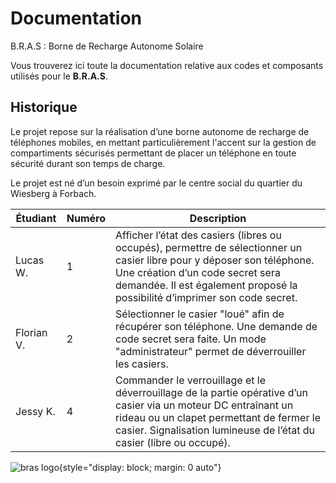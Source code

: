 # Documentation
B.R.A.S : Borne de Recharge Autonome Solaire

Vous trouverez ici toute la documentation relative aux codes et composants utilisés pour le **B.R.A.S**.

## Historique

Le projet repose sur la réalisation d’une borne autonome de recharge de téléphones mobiles, en mettant particulièrement l'accent sur la gestion de compartiments sécurisés permettant de placer un téléphone en toute sécurité durant son temps de charge.

Le projet est né d’un besoin exprimé par le centre social du quartier du Wiesberg à Forbach.

| Étudiant    | Numéro | Description                                                                                                                                                                  |
|-------------|--------|------------------------------------------------------------------------------------------------------------------------------------------------------------------------------|
| Lucas W.    | 1      | Afficher l’état des casiers (libres ou occupés), permettre de sélectionner un casier libre pour y déposer son téléphone. Une création d’un code secret sera demandée. Il est également proposé la possibilité d’imprimer son code secret.               |
| Florian V.  | 2      | Sélectionner le casier "loué" afin de récupérer son téléphone. Une demande de code secret sera faite. Un mode "administrateur" permet de déverrouiller les casiers.                                                 |
| Jessy K.    | 4      | Commander le verrouillage et le déverrouillage de la partie opérative d’un casier via un moteur DC entraînant un rideau ou un clapet permettant de fermer le casier. Signalisation lumineuse de l’état du casier (libre ou occupé).                       |

![bras logo](https://src.ks-infinite.fr/bras/bras.png){style="display: block; margin: 0 auto"}
